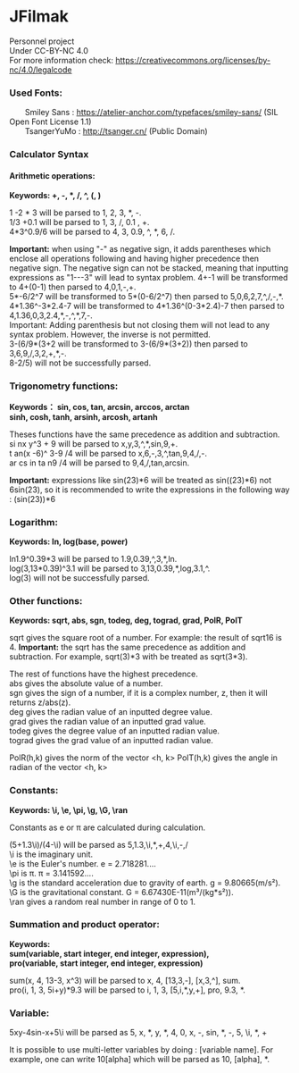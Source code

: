 # JFilmak
Personnel project  
Under CC-BY-NC 4.0  
For more information check: https://creativecommons.org/licenses/by-nc/4.0/legalcode  
### Used Fonts:  
&ensp;&ensp;&ensp;&ensp;Smiley Sans : https://atelier-anchor.com/typefaces/smiley-sans/ (SIL Open Font License 1.1)  
&ensp;&ensp;&ensp;&ensp;TsangerYuMo : http://tsanger.cn/ (Public Domain)

### Calculator Syntax

#### Arithmetic operations:
**Keywords: +, -, \*, /, ^, (, )**

1 -2 \* 3 will be parsed to 1, 2, 3, \*, -.  
1/3 +0.1 will be parsed to 1, 3, /, 0.1 , +.  
4\*3^0.9/6 will be parsed to 4, 3, 0.9, ^, \*, 6, /.  

**Important:** when using "-" as negative sign, it adds parentheses which enclose all operations following and having higher precedence then negative sign. The negative sign can not be stacked, meaning that inputting expressions as "1---3" will lead to syntax problem.
4+-1 will be transformed to 4+(0-1) then parsed to 4,0,1,-,+.  
5\*-6/2^7 will be transformed to 5\*(0-6/2^7) then parsed to 5,0,6,2,7,^,/,-,\*.  
4\*1.36^-3\*2.4-7 will be transformed to 4\*1.36^(0-3\*2.4)-7 then parsed to 4,1.36,0,3,2.4,\*,-,^,\*,7,-.  
Important: Adding parenthesis but not closing them will not lead to any syntax problem. However, the inverse is not permitted.  
3-(6/9\*(3+2 will be transformed to 3-(6/9\*(3+2)) then parsed to 3,6,9,/,3,2,+,\*,-.  
8-2/5) will not be successfully parsed.  

### Trigonometry functions:
**Keywords： sin, cos, tan, arcsin, arccos, arctan**  
**sinh, cosh, tanh, arsinh, arcosh, artanh**

Theses functions have the same precedence as addition and subtraction.  
si nx y^3 + 9 will be parsed to x,y,3,^,\*,sin,9,+.  
t an(x -6)^ 3-9 /4 will be parsed to x,6,-,3,^,tan,9,4,/,-.  
ar cs in ta n9 /4 will be parsed to 9,4,/,tan,arcsin.  

**Important:** expressions like sin(23)\*6 will be treated as sin((23)\*6) not 6sin(23), so it is recommended to write the expressions in the following way : (sin(23))\*6

### Logarithm:
**Keywords: ln, log(base, power)**

ln1.9^0.39\*3 will be parsed to 1.9,0.39,^,3,\*,ln.  
log(3,13\*0.39)^3.1 will be parsed to 3,13,0.39,\*,log,3.1,^.  
log(3) will not be successfully parsed.  

### Other functions:
**Keywords: sqrt, abs, sgn, todeg, deg, tograd, grad, PolR, PolT**

sqrt gives the square root of a number. For example: the result of sqrt16 is 4.
**Important:** the sqrt has the same precedence as addition and subtraction. For example, sqrt(3)\*3 with be treated as sqrt(3\*3).

The rest of functions have the highest precedence.  
abs gives the absolute value of a number.  
sgn gives the sign of a number, if it is a complex number, z, then it will returns z/abs(z).  
deg gives the radian value of an inputted degree value.  
grad gives the radian value of an inputted grad value.  
todeg gives the degree value of an inputted radian value.  
tograd gives the grad value of an inputted radian value.  

PolR(h,k) gives the norm of the vector <h, k>
PolT(h,k) gives the angle in radian of the vector <h, k>

### Constants:
**Keywords: \i, \e, \pi, \g, \G, \ran**

Constants as e or π are calculated during calculation.

(5+1.3\i)/(4-\i) will be parsed as 5,1.3,\i,\*,+,4,\i,-,/  
\i is the imaginary unit.  
\e is the Euler's number. e = 2.718281....  
\pi is π. π = 3.141592....  
\g is the standard acceleration due to gravity of earth. g = 9.80665(m/s²).  
\G is the gravitational constant. G = 6.67430E-11(m³/(kg\*s²)).  
\ran gives a random real number in range of 0 to 1.  

### Summation and product operator:
**Keywords:**  
**sum(variable, start integer, end integer, expression),**  
**pro(variable, start integer, end integer, expression)**  

sum(x, 4, 13-3, x^3) will be parsed to x, 4, \[13,3,-\], \[x,3,^\], sum.  
pro(i, 1, 3, 5i+y)\*9.3 will be parsed to i, 1, 3, \[5,i,\*,y,+\], pro, 9.3, \*.  

### Variable:

5xy-4sin-x+5\i will be parsed as 5, x, \*, y, \*, 4, 0, x, -, sin, \*, -, 5, \i, \*, +  

It is possible to use multi-letter variables by doing : \[variable name\]. For example, one can write 10\[alpha\] which will be parsed as 10, \[alpha\], *. 
